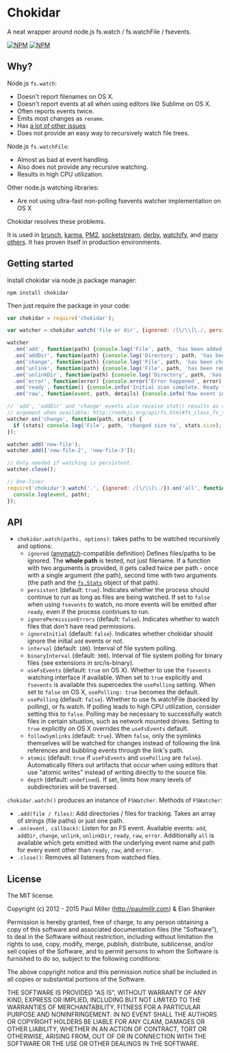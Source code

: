 # Chokidar
A neat wrapper around node.js fs.watch / fs.watchFile / fsevents.

[![NPM](https://nodei.co/npm-dl/chokidar.png)](https://nodei.co/npm/chokidar/)
[![NPM](https://nodei.co/npm/chokidar.png?downloads=true&downloadRank=true&stars=true)](https://nodei.co/npm/chokidar/)

## Why?
Node.js `fs.watch`:

* Doesn't report filenames on OS X.
* Doesn't report events at all when using editors like Sublime on OS X.
* Often reports events twice.
* Emits most changes as `rename`.
* Has [a lot of other issues](https://github.com/joyent/node/search?q=fs.watch&type=Issues)
* Does not provide an easy way to recursively watch file trees.

Node.js `fs.watchFile`:

* Almost as bad at event handling.
* Also does not provide any recursive watching.
* Results in high CPU utilization.

Other node.js watching libraries:

* Are not using ultra-fast non-polling fsevents watcher implementation on OS X

Chokidar resolves these problems.

It is used in
[brunch](http://brunch.io),
[karma](http://karma-runner.github.io),
[PM2](https://github.com/Unitech/PM2),
[socketstream](http://www.socketstream.org), 
[derby](http://derbyjs.com/),
[watchify](https://github.com/substack/watchify),
and [many others](https://www.npmjs.org/browse/depended/chokidar/).
It has proven itself in production environments.

## Getting started
Install chokidar via node.js package manager:

    npm install chokidar

Then just require the package in your code:

```javascript
var chokidar = require('chokidar');

var watcher = chokidar.watch('file or dir', {ignored: /[\/\\]\./, persistent: true});

watcher
  .on('add', function(path) {console.log('File', path, 'has been added');})
  .on('addDir', function(path) {console.log('Directory', path, 'has been added');})
  .on('change', function(path) {console.log('File', path, 'has been changed');})
  .on('unlink', function(path) {console.log('File', path, 'has been removed');})
  .on('unlinkDir', function(path) {console.log('Directory', path, 'has been removed');})
  .on('error', function(error) {console.error('Error happened', error);})
  .on('ready', function() {console.info('Initial scan complete. Ready for changes.')})
  .on('raw', function(event, path, details) {console.info('Raw event info:', event, path, details)})

// 'add', 'addDir' and 'change' events also receive stat() results as second
// argument when available: http://nodejs.org/api/fs.html#fs_class_fs_stats
watcher.on('change', function(path, stats) {
  if (stats) console.log('File', path, 'changed size to', stats.size);
});

watcher.add('new-file');
watcher.add(['new-file-2', 'new-file-3']);

// Only needed if watching is persistent.
watcher.close();

// One-liner
require('chokidar').watch('.', {ignored: /[\/\\]\./}).on('all', function(event, path) {
  console.log(event, path);
});

```

## API
* `chokidar.watch(paths, options)`: takes paths to be watched recursively and options:
    * `ignored` ([anymatch](https://github.com/es128/anymatch)-compatible definition)
    Defines files/paths to be ignored. The **whole path** is tested, not just
    filename. If a function with two arguments is provided, it gets called
    twice per path - once with a single argument (the path), second time with
    two arguments (the path and the [`fs.Stats`](http://nodejs.org/api/fs.html#fs_class_fs_stats)
    object of that path).
    * `persistent` (default: `true`). Indicates whether the process
    should continue to run as long as files are being watched. If set to
    `false` when using `fsevents` to watch, no more events will be emitted
    after `ready`, even if the process continues to run.
    * `ignorePermissionErrors` (default: `false`). Indicates
    whether to watch files that don't have read permissions.
    * `ignoreInitial` (default: `false`). Indicates whether chokidar
    should ignore the initial `add` events or not.
    * `interval` (default: `100`). Interval of file system polling.
    * `binaryInterval` (default: `300`). Interval of file system
    polling for binary files (see extensions in src/is-binary).
    * `useFsEvents` (default: `true` on OS X). Whether to use the
    `fsevents` watching interface if available. When set to `true` explicitly 
    and `fsevents` is available this supercedes the `usePolling` setting. When
    set to `false` on OS X, `usePolling: true` becomes the default.
    * `usePolling` (default: `false`).
    Whether to use fs.watchFile (backed by polling), or fs.watch. If polling
    leads to high CPU utilization, consider setting this to `false`. Polling
    may be necessary to successfully watch files in certain situation, such as
    network mounted drives. Setting to `true` explicitly on OS X overrides the
    `useFsEvents` default.
    * `followSymlinks` (default: `true`). When `false`, only the
    symlinks themselves will be watched for changes instead of following
    the link references and bubbling events through the link's path.
    * `atomic` (default: `true` if `useFsEvents` and `usePolling` are `false`).
    Automatically filters out artifacts that occur when using editors that use
    "atomic writes" instead of writing directly to the source file.
    * `depth` (default: `undefined`). If set, limits how many levels of
    subdirectories will be traversed.

`chokidar.watch()` produces an instance of `FSWatcher`. Methods of `FSWatcher`:

* `.add(file / files)`: Add directories / files for tracking.
Takes an array of strings (file paths) or just one path.
* `.on(event, callback)`: Listen for an FS event.
Available events: `add`, `addDir`, `change`, `unlink`, `unlinkDir`, `ready`, `raw`, `error`.
Additionally `all` is available which gets emitted with the underlying event name
and path for every event other than `ready`, `raw`, and `error`.
* `.close()`: Removes all listeners from watched files.

## License
The MIT license.

Copyright (c) 2012 - 2015 Paul Miller (http://paulmillr.com) & Elan Shanker

Permission is hereby granted, free of charge, to any person obtaining a copy of
this software and associated documentation files (the "Software"), to deal in
the Software without restriction, including without limitation the rights to
use, copy, modify, merge, publish, distribute, sublicense, and/or sell copies
of the Software, and to permit persons to whom the Software is furnished to do
so, subject to the following conditions:

The above copyright notice and this permission notice shall be included in all
copies or substantial portions of the Software.

THE SOFTWARE IS PROVIDED "AS IS", WITHOUT WARRANTY OF ANY KIND, EXPRESS OR
IMPLIED, INCLUDING BUT NOT LIMITED TO THE WARRANTIES OF MERCHANTABILITY,
FITNESS FOR A PARTICULAR PURPOSE AND NONINFRINGEMENT. IN NO EVENT SHALL THE
AUTHORS OR COPYRIGHT HOLDERS BE LIABLE FOR ANY CLAIM, DAMAGES OR OTHER
LIABILITY, WHETHER IN AN ACTION OF CONTRACT, TORT OR OTHERWISE, ARISING FROM,
OUT OF OR IN CONNECTION WITH THE SOFTWARE OR THE USE OR OTHER DEALINGS IN THE
SOFTWARE.
